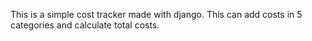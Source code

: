 This is a simple cost tracker made with django. This can add costs in 5 categories and calculate total costs.

